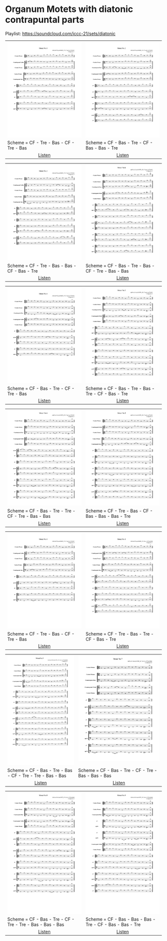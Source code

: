 # Organum Motets with diatonic contrapuntal parts

Playlist: https://soundcloud.com/iccc-21/sets/diatonic

<table>
<tr>
<td align="center" valign="top"><a href="media/diatonic/035-1-motet_1.pdf"><img src="media/diatonic/035-1-motet_1.png"></a></td>
<td align="center" valign="top"><a href="media/diatonic/035-1-motet_2.pdf"><img src="media/diatonic/035-1-motet_2.png"></a></td>
</tr>
<tr>
<td>Scheme = CF - Tre - Bas - CF - Tre - Bas</td>
<td>Scheme = CF - Bas - Tre - CF - Bas - Bas - Tre</td>
</tr>
<tr>
<td align="center"><a href="https://soundcloud.com/iccc-21/035-1-1">Listen</a></td>
<td align="center"><a href="https://soundcloud.com/iccc-21/035-1-2">Listen</a></td>
</tr>
</table>
<table>
<tr>
<td align="center" valign="top"><a href="media/diatonic/035-2-motet_2.pdf"><img src="media/diatonic/035-2-motet_2.png"></a></td>
<td align="center" valign="top"><a href="media/diatonic/035-2-motet_6.pdf"><img src="media/diatonic/035-2-motet_6.png"></a></td>
</tr>
<tr>
<td>Scheme = CF - Tre - Bas - Bas - CF - Bas - Tre</td>
<td>Scheme = CF - Bas - Tre - Bas - CF - Tre - Bas - Bas</td>
</tr>
<tr>
<td align="center"><a href="https://soundcloud.com/iccc-21/035-2-2">Listen</a></td>
<td align="center"><a href="https://soundcloud.com/iccc-21/035-2-6">Listen</a></td>
</tr>
</table>
<table>
<tr>
<td align="center" valign="top"><a href="media/diatonic/035-3-motet_1.pdf"><img src="media/diatonic/035-3-motet_1.png"></a></td>
<td align="center" valign="top"><a href="media/diatonic/035-3-motet_3.pdf"><img src="media/diatonic/035-3-motet_3.png"></a></td>
</tr>
<tr>
<td>Scheme = CF - Bas - Tre - CF - Tre - Bas</td>
<td>Scheme = CF - Bas - Tre - Bas - Tre - CF - Bas - Tre</td>
</tr>
<tr>
<td align="center"><a href="https://soundcloud.com/iccc-21/035-3-1">Listen</a></td>
<td align="center"><a href="https://soundcloud.com/iccc-21/035-3-3">Listen</a></td>
</tr>
</table>
<table>
<tr>
<td align="center" valign="top"><a href="media/diatonic/035-3-motet_4.pdf"><img src="media/diatonic/035-3-motet_4.png"></a></td>
<td align="center" valign="top"><a href="media/diatonic/035-3-motet_5.pdf"><img src="media/diatonic/035-3-motet_5.png"></a></td>
</tr>
<tr>
<td>Scheme = CF - Bas - Tre - Tre - CF - Tre - Bas - Bas</td>
<td>Scheme = CF - Tre - Bas - CF - Bas - Bas - Bas - Tre</td>
</tr>
<tr>
<td align="center"><a href="https://soundcloud.com/iccc-21/035-3-4">Listen</a></td>
<td align="center"><a href="https://soundcloud.com/iccc-21/035-3-5">Listen</a></td>
</tr>
</table>
<table>
<tr>
<td align="center" valign="top"><a href="media/diatonic/035-4-motet_1.pdf"><img src="media/diatonic/035-4-motet_1.png"></a></td>
<td align="center" valign="top"><a href="media/diatonic/088-1-motet_1.pdf"><img src="media/diatonic/088-1-motet_1.png"></a></td>
</tr>
<tr>
<td>Scheme = CF - Tre - Bas - CF - Tre - Bas</td>
<td>Scheme = CF - Tre - Bas - Tre - CF - Bas - Tre</td>
</tr>
<tr>
<td align="center"><a href="https://soundcloud.com/iccc-21/035-4-1">Listen</a></td>
<td align="center"><a href="https://soundcloud.com/iccc-21/088-1-1">Listen</a></td>
</tr>
</table>
<table>
<tr>
<td align="center" valign="top"><a href="media/diatonic/088-2-motet_9.pdf"><img src="media/diatonic/088-2-motet_9.png"></a></td>
<td align="center" valign="top"><a href="media/diatonic/088-3-motet_7.pdf"><img src="media/diatonic/088-3-motet_7.png"></a></td>
</tr>
<tr>
<td>Scheme = CF - Bas - Tre - Bas - CF - Tre - Tre - Bas - Bas</td>
<td>Scheme = CF - Bas - Tre - CF - Tre - Bas - Bas - Bas</td>
</tr>
<tr>
<td align="center"><a href="https://soundcloud.com/iccc-21/088-2-9">Listen</a></td>
<td align="center"><a href="https://soundcloud.com/iccc-21/088-3-7">Listen</a></td>
</tr>
</table>
<table>
<tr>
<td align="center" valign="top"><a href="media/diatonic/088-3-motet_8.pdf"><img src="media/diatonic/088-3-motet_8.png"></a></td>
<td align="center" valign="top"><a href="media/diatonic/088-3-motet_9.pdf"><img src="media/diatonic/088-3-motet_9.png"></a></td>
</tr>
<tr>
<td>Scheme = CF - Bas - Tre - CF - Tre - Tre - Bas - Bas - Bas</td>
<td>Scheme = CF - Bas - Bas - Bas - Tre - CF - Bas - Bas - Tre</td>
</tr>
<tr>
<td align="center"><a href="https://soundcloud.com/iccc-21/088-3-8">Listen</a></td>
<td align="center"><a href="https://soundcloud.com/iccc-21/088-3-9">Listen</a></td>
</tr>
</table>